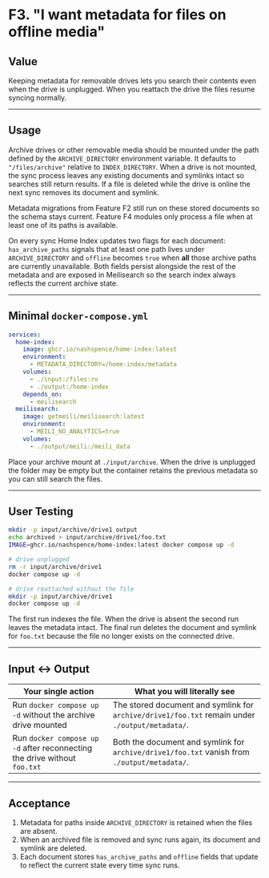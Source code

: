 # F3. "I want metadata for files on offline media"

## Value

Keeping metadata for removable drives lets you search their contents even when the drive is unplugged. When you reattach the drive the files resume syncing normally.

---

## Usage

Archive drives or other removable media should be mounted under the path defined by the `ARCHIVE_DIRECTORY` environment variable. It defaults to `"/files/archive"` relative to `INDEX_DIRECTORY`.
When a drive is not mounted, the sync process leaves any existing documents and symlinks intact so searches still return results. If a file is deleted while the drive is online the next sync removes its document and symlink.

Metadata migrations from Feature F2 still run on these stored documents so the schema stays current. Feature F4 modules only process a file when at least one of its paths is available.

On every sync Home Index updates two flags for each document:
`has_archive_paths` signals that at least one path lives under `ARCHIVE_DIRECTORY` and `offline` becomes `true` when **all** those archive paths are currently unavailable. Both fields persist alongside the rest of the metadata and are exposed in Meilisearch so the search index always reflects the current archive state.

---

## Minimal `docker-compose.yml`

```yaml
services:
  home-index:
    image: ghcr.io/nashspence/home-index:latest
    environment:
      - METADATA_DIRECTORY=/home-index/metadata
    volumes:
      - ./input:/files:ro
      - ./output:/home-index
    depends_on:
      - meilisearch
  meilisearch:
    image: getmeili/meilisearch:latest
    environment:
      - MEILI_NO_ANALYTICS=true
    volumes:
      - ./output/meili:/meili_data
```

Place your archive mount at `./input/archive`. When the drive is unplugged the folder may be empty but the container retains the previous metadata so you can still search the files.

---

## User Testing

```bash
mkdir -p input/archive/drive1 output
echo archived > input/archive/drive1/foo.txt
IMAGE=ghcr.io/nashspence/home-index:latest docker compose up -d

# drive unplugged
rm -r input/archive/drive1
docker compose up -d

# drive reattached without the file
mkdir -p input/archive/drive1
docker compose up -d
```

The first run indexes the file. When the drive is absent the second run leaves the metadata intact. The final run deletes the document and symlink for `foo.txt` because the file no longer exists on the connected drive.

---

## Input ↔ Output

| **Your single action** | **What you will literally see** |
| --- | --- |
| Run `docker compose up -d` without the archive drive mounted | The stored document and symlink for `archive/drive1/foo.txt` remain under `./output/metadata/`. |
| Run `docker compose up -d` after reconnecting the drive without `foo.txt` | Both the document and symlink for `archive/drive1/foo.txt` vanish from `./output/metadata/`. |

---

## Acceptance

1. Metadata for paths inside `ARCHIVE_DIRECTORY` is retained when the files are absent.
2. When an archived file is removed and sync runs again, its document and symlink are deleted.
3. Each document stores `has_archive_paths` and `offline` fields that update to reflect the current state every time sync runs.
